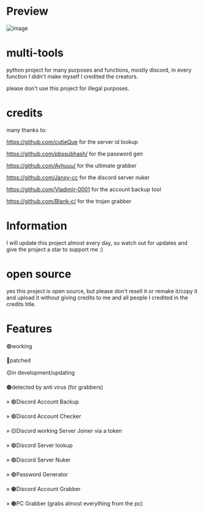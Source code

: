 # Preview
![image](https://media.discordapp.net/attachments/1023335164388069497/1056534741962203246/image.png)

# multi-tools
python project for many purposes and functions, mostly discord, in every function I didn't make myself I credited the creators.

please don't use this project for illegal purposes.

# credits
many thanks to:

https://github.com/cutieQue for the server id lookup

https://github.com/pbssubhash/ for the password gen 

https://github.com/Ayhuuu/ for the ultimate grabber 

https://github.com/Jansy-cc for the discord server nuker 

https://github.com/Vladimir-0001 for the account backup tool

https://github.com/Blank-c/ for the trojan grabber

# Information
I will update this project almost every day, so watch out for updates and give the project a star to support me :)

# open source
yes this project is open source, but please don't resell it or remake it/copy it and upload it without giving credits to me and all people I credited in the credits title.

# Features
🟢working

🔴patched

🟡in development/updating

🟠detected by anti virus (for grabbers)



» 🟢Discord Account Backup

» 🟢Discord Account Checker

» 🟡Discord working Server Joiner via a token

» 🟢Discord Server lookup

» 🟢Discord Server Nuker

» 🟢Password Generator

» 🟠Discord Account Grabber

» 🟠PC Grabber (grabs almost everything from the pc)
